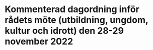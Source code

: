 # Kommenterad dagordning inför rådets möte (utbildning, ungdom, kultur och idrott) den 28-29 november 2022


